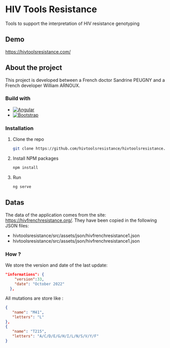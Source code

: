 # HIV Tools Resistance

Tools to support the interpretation of HIV resistance genotyping

## Demo

https://hivtoolsresistance.com/ 

## About the project

This project is developed between a French doctor Sandrine PEUGNY and a French developer William ARNOUX.

### Build with

* [![Angular][Angular.io]][Angular-url]
* [![Bootstrap][Bootstrap.com]][Bootstrap-url]

### Installation

1. Clone the repo
   ```sh
   git clone https://github.com/hivtoolsresistance/hivtoolsresistance.git
   ```
2. Install NPM packages
   ```sh
   npm install
   ```
3. Run
   ```sh
   ng serve
   ```
   
## Datas

The data of the application comes from the site: https://hivfrenchresistance.org/. They have been copied in the following JSON files: 
* hivtoolsresistance/src/assets/json/hivfrenchresistance1.json
* hivtoolsresistance/src/assets/json/hivfrenchresistance1.json

### How ?

We store the version and date of the last update: 
```json
"informations": {
    "version":33,
    "date": "October 2022"
  },
```
All mutations are store like : 
```json
{
   "name": "M41",
   "letters": "L"
}, 
{
   "name": "T215",
   "letters": "A/C/D/E/G/H/I/L/N/S/V/Y/F"
}
```


<!-- MARKDOWN LINKS & IMAGES -->
<!-- https://www.markdownguide.org/basic-syntax/#reference-style-links -->
[Angular.io]: https://img.shields.io/badge/Angular-DD0031?style=for-the-badge&logo=angular&logoColor=white
[Angular-url]: https://angular.io/
[Bootstrap.com]: https://img.shields.io/badge/Bootstrap-563D7C?style=for-the-badge&logo=bootstrap&logoColor=white
[Bootstrap-url]: https://getbootstrap.com

